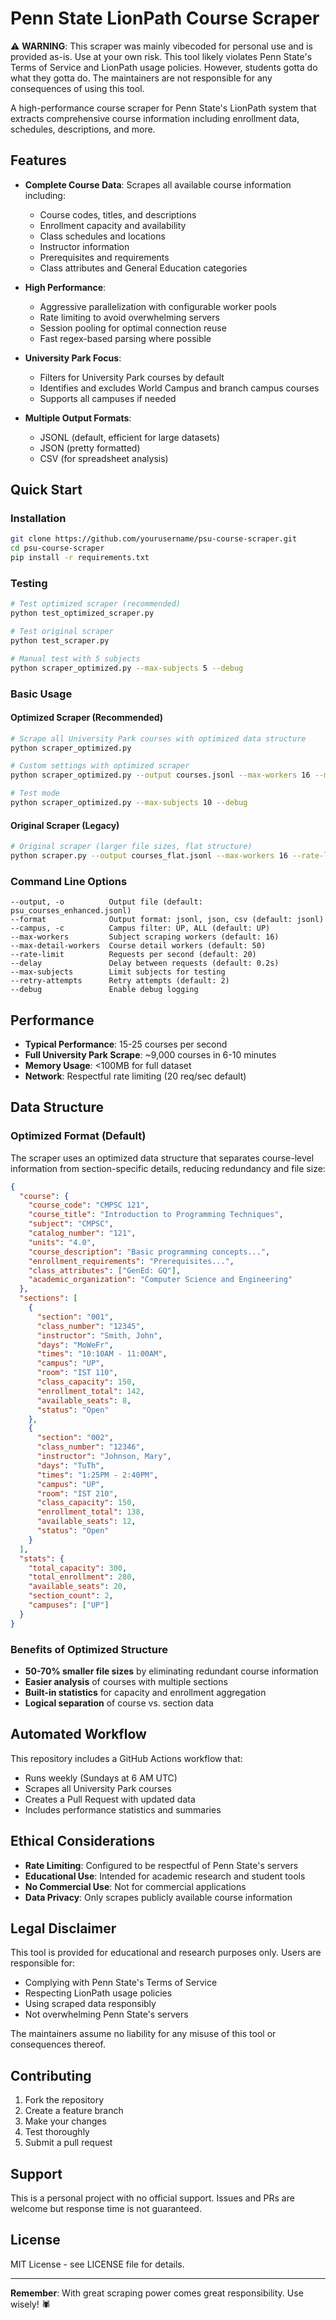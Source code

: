 # Penn State LionPath Course Scraper

⚠️ **WARNING**: This scraper was mainly vibecoded for personal use and is provided as-is. Use at your own risk. This tool likely violates Penn State's Terms of Service and LionPath usage policies. However, students gotta do what they gotta do. The maintainers are not responsible for any consequences of using this tool.

A high-performance course scraper for Penn State's LionPath system that extracts comprehensive course information including enrollment data, schedules, descriptions, and more.

## Features

- **Complete Course Data**: Scrapes all available course information including:
  - Course codes, titles, and descriptions
  - Enrollment capacity and availability
  - Class schedules and locations
  - Instructor information
  - Prerequisites and requirements
  - Class attributes and General Education categories

- **High Performance**: 
  - Aggressive parallelization with configurable worker pools
  - Rate limiting to avoid overwhelming servers
  - Session pooling for optimal connection reuse
  - Fast regex-based parsing where possible

- **University Park Focus**: 
  - Filters for University Park courses by default
  - Identifies and excludes World Campus and branch campus courses
  - Supports all campuses if needed

- **Multiple Output Formats**: 
  - JSONL (default, efficient for large datasets)
  - JSON (pretty formatted)
  - CSV (for spreadsheet analysis)

## Quick Start

### Installation

```bash
git clone https://github.com/yourusername/psu-course-scraper.git
cd psu-course-scraper
pip install -r requirements.txt
```

### Testing

```bash
# Test optimized scraper (recommended)
python test_optimized_scraper.py

# Test original scraper
python test_scraper.py

# Manual test with 5 subjects
python scraper_optimized.py --max-subjects 5 --debug
```

### Basic Usage

#### Optimized Scraper (Recommended)

```bash
# Scrape all University Park courses with optimized data structure
python scraper_optimized.py

# Custom settings with optimized scraper
python scraper_optimized.py --output courses.jsonl --max-workers 16 --max-detail-workers 50 --rate-limit 20

# Test mode
python scraper_optimized.py --max-subjects 10 --debug
```

#### Original Scraper (Legacy)

```bash
# Original scraper (larger file sizes, flat structure)
python scraper.py --output courses_flat.jsonl --max-workers 16 --rate-limit 15
```

### Command Line Options

```
--output, -o          Output file (default: psu_courses_enhanced.jsonl)
--format              Output format: jsonl, json, csv (default: jsonl)
--campus, -c          Campus filter: UP, ALL (default: UP)
--max-workers         Subject scraping workers (default: 16)
--max-detail-workers  Course detail workers (default: 50)
--rate-limit          Requests per second (default: 20)
--delay               Delay between requests (default: 0.2s)
--max-subjects        Limit subjects for testing
--retry-attempts      Retry attempts (default: 2)
--debug               Enable debug logging
```

## Performance

- **Typical Performance**: 15-25 courses per second
- **Full University Park Scrape**: ~9,000 courses in 6-10 minutes
- **Memory Usage**: <100MB for full dataset
- **Network**: Respectful rate limiting (20 req/sec default)

## Data Structure

### Optimized Format (Default)

The scraper uses an optimized data structure that separates course-level information from section-specific details, reducing redundancy and file size:

```json
{
  "course": {
    "course_code": "CMPSC 121",
    "course_title": "Introduction to Programming Techniques",
    "subject": "CMPSC",
    "catalog_number": "121",
    "units": "4.0",
    "course_description": "Basic programming concepts...",
    "enrollment_requirements": "Prerequisites...",
    "class_attributes": ["GenEd: GQ"],
    "academic_organization": "Computer Science and Engineering"
  },
  "sections": [
    {
      "section": "001",
      "class_number": "12345",
      "instructor": "Smith, John",
      "days": "MoWeFr",
      "times": "10:10AM - 11:00AM",
      "campus": "UP",
      "room": "IST 110",
      "class_capacity": 150,
      "enrollment_total": 142,
      "available_seats": 8,
      "status": "Open"
    },
    {
      "section": "002",
      "class_number": "12346",
      "instructor": "Johnson, Mary",
      "days": "TuTh",
      "times": "1:25PM - 2:40PM",
      "campus": "UP",
      "room": "IST 210",
      "class_capacity": 150,
      "enrollment_total": 138,
      "available_seats": 12,
      "status": "Open"
    }
  ],
  "stats": {
    "total_capacity": 300,
    "total_enrollment": 280,
    "available_seats": 20,
    "section_count": 2,
    "campuses": ["UP"]
  }
}
```

### Benefits of Optimized Structure

- **50-70% smaller file sizes** by eliminating redundant course information
- **Easier analysis** of courses with multiple sections
- **Built-in statistics** for capacity and enrollment aggregation
- **Logical separation** of course vs. section data

## Automated Workflow

This repository includes a GitHub Actions workflow that:
- Runs weekly (Sundays at 6 AM UTC)
- Scrapes all University Park courses
- Creates a Pull Request with updated data
- Includes performance statistics and summaries

## Ethical Considerations

- **Rate Limiting**: Configured to be respectful of Penn State's servers
- **Educational Use**: Intended for academic research and student tools
- **No Commercial Use**: Not for commercial applications
- **Data Privacy**: Only scrapes publicly available course information

## Legal Disclaimer

This tool is provided for educational and research purposes only. Users are responsible for:
- Complying with Penn State's Terms of Service
- Respecting LionPath usage policies
- Using scraped data responsibly
- Not overwhelming Penn State's servers

The maintainers assume no liability for any misuse of this tool or consequences thereof.

## Contributing

1. Fork the repository
2. Create a feature branch
3. Make your changes
4. Test thoroughly
5. Submit a pull request

## Support

This is a personal project with no official support. Issues and PRs are welcome but response time is not guaranteed.

## License

MIT License - see LICENSE file for details.

---

**Remember**: With great scraping power comes great responsibility. Use wisely! 🕷️
